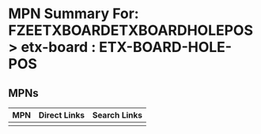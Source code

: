 



# MPN Summary For: FZEETXBOARDETXBOARDHOLEPOS > etx-board : ETX-BOARD-HOLE-POS

## MPNs
  

|MPN|Direct Links|Search Links|
| :--- | :--- | :--- |
||||
